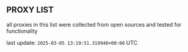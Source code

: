## PROXY LIST

all proxies in this list were collected from open sources and tested for functionality

last update: `2025-03-05 13:19:51.319940+00:00` UTC